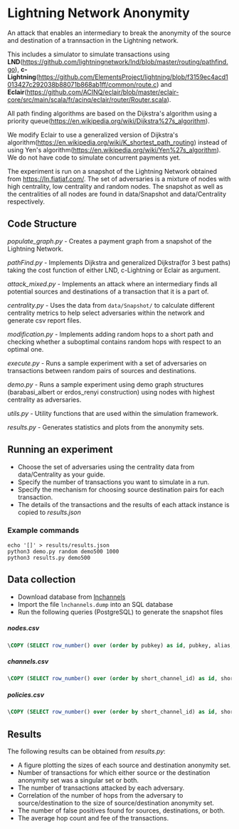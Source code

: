 # Lightning Network Anonymity

An attack that enables an intermediary to break the anonymity of the source and destination of a trannsaction in the Lightning network. 

This includes a simulator to simulate transactions using **LND**(https://github.com/lightningnetwork/lnd/blob/master/routing/pathfind.go), **c-Lightning**(https://github.com/ElementsProject/lightning/blob/f3159ec4acd1013427c292038b88071b868ab1ff/common/route.c) and **Eclair**(https://github.com/ACINQ/eclair/blob/master/eclair-core/src/main/scala/fr/acinq/eclair/router/Router.scala). 

All path finding algorithms are based on the Dijkstra's algorithm using a priority queue(https://en.wikipedia.org/wiki/Dijkstra%27s_algorithm).

We modify Eclair to use a generalized version of Dijkstra's algorithm(https://en.wikipedia.org/wiki/K_shortest_path_routing) instead of using Yen's algorithm(https://en.wikipedia.org/wiki/Yen%27s_algorithm). We do not have code to simulate concurrent payments yet. 

The experiment is run on a snapshot of the Lightning Network obtained from https://ln.fiatjaf.com/. The set of adversaries is a mixture of nodes with high centrality, low centrality and random nodes. The snapshot as well as the centralities of all nodes are found in data/Snapshot and data/Centrality respectively.

## Code Structure

*populate_graph.py* - Creates a payment graph from a snapshot of the Lightning Network.

*pathFind.py* - Implements Dijkstra and generalized Dijkstra(for 3 best paths) taking the cost function of either LND, c-Lightning or Eclair as argument.

*attack_mixed.py* - Implements an attack where an intermediary finds all potential sources and destinations of a transaction that it is a part of.

*centrality.py* - Uses the data from `data/Snapshot/` to calculate different centrality metrics to help select adversaries within the network and generate csv report files.

*modification.py* - Implements adding random hops to a short path and checking whether a suboptimal contains random hops with respect to an optimal one.

*execute.py* - Runs a sample experiment with a set of adversaries on transactions between random pairs of sources and destinations.

*demo.py* - Runs a sample experiment using demo graph structures (barabasi_albert or erdos_renyi construction) using nodes with highest centrality as adversaries.

*utils.py* - Utility functions that are used within the simulation framework.

*results.py* - Generates statistics and plots from the anonymity sets.

## Running an experiment

- Choose the set of adversaries using the centrality data from data/Centrality as your guide.
- Specify the number of transactions you want to simulate in a run.
- Specify the mechanism for choosing source destination pairs for each transaction.
- The details of the transactions and the results of each attack instance is copied to *results.json*

### Example commands
```
echo '[]' > results/results.json
python3 demo.py random demo500 1000
python3 results.py demo500
```

## Data collection

- Download database from [lnchannels](https://ln.fiatjaf.com/)
- Import the file `lnchannels.dump` into an SQL database
- Run the following queries (PostgreSQL) to generate the snapshot files

##### nodes.csv
```sql
\COPY (SELECT row_number() over (order by pubkey) as id, pubkey, alias, color, software, oldestchannel, openchannels, closedchannels, capacity, avg_duration, avg_open_fee, avg_close_fee, close_types From nodes) TO '/tmp/nodes.csv' WITH CSV DELIMITER ',' HEADER
```

##### channels.csv
```sql
\COPY (SELECT row_number() over (order by short_channel_id) as id, short_channel_id, satoshis, nodes, txs, close, open, closer, last_update, a, b, funder From channels) TO '/tmp/channels.csv' WITH CSV DELIMITER ',' HEADER
```

##### policies.csv
```sql
\COPY (SELECT row_number() over (order by short_channel_id) as id, short_channel_id, direction, base_fee_millisatoshi, fee_per_millionth, delay, update_time From policies) TO '/tmp/policies.csv' WITH CSV DELIMITER ',' HEADER
```

## Results

The following results can be obtained from *results.py*:
- A figure plotting the sizes of each source and destination anonymity set.
- Number of transactions for which either source or the destination anonymity set was a singular set or both.
- The number of transactions attacked by each adversary.
- Correlation of the number of hops from the adversary to source/destination to the size of source/destination anonymity set.
- The number of false positives found for sources, destinations, or both.
- The average hop count and fee of the transactions.

